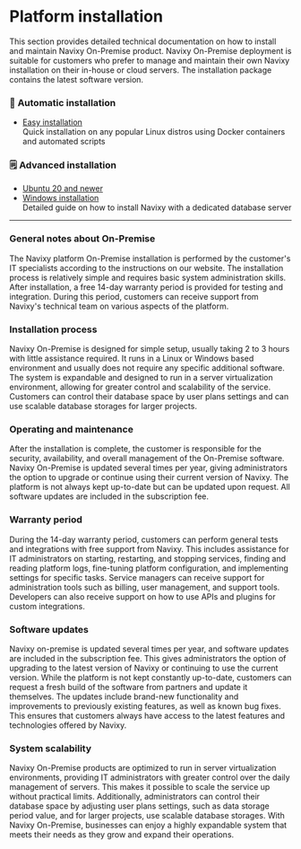 # Platform installation

This section provides detailed technical documentation on how to install and maintain Navixy On-Premise product. Navixy On-Premise deployment is suitable for customers who prefer to manage and maintain their own Navixy installation on their in-house or cloud servers. The installation package contains the latest software version.

### 💫 **Automatic installation**

* [Easy installation](easy-installation.md)\
  Quick installation on any popular Linux distros using Docker containers and automated scripts

### 🗒️ **Advanced installation**

* [Ubuntu 20 and newer](advanced-installation/ubuntu-20/)
* [Windows installation](advanced-installation/windows-installation/windows-installation.md)\
  Detailed guide on how to install Navixy with a dedicated database server

***

### General notes about On-Premise

The Navixy platform On-Premise installation is performed by the customer's IT specialists according to the instructions on our website. The installation process is relatively simple and requires basic system administration skills. After installation, a free 14-day warranty period is provided for testing and integration. During this period, customers can receive support from Navixy's technical team on various aspects of the platform.

### Installation process

Navixy On-Premise is designed for simple setup, usually taking 2 to 3 hours with little assistance required. It runs in a Linux or Windows based environment and usually does not require any specific additional software. The system is expandable and designed to run in a server virtualization environment, allowing for greater control and scalability of the service. Customers can control their database space by user plans settings and can use scalable database storages for larger projects.

### Operating and maintenance

After the installation is complete, the customer is responsible for the security, availability, and overall management of the On-Premise software. Navixy On-Premise is updated several times per year, giving administrators the option to upgrade or continue using their current version of Navixy. The platform is not always kept up-to-date but can be updated upon request. All software updates are included in the subscription fee.

### Warranty period

During the 14-day warranty period, customers can perform general tests and integrations with free support from Navixy. This includes assistance for IT administrators on starting, restarting, and stopping services, finding and reading platform logs, fine-tuning platform configuration, and implementing settings for specific tasks. Service managers can receive support for administration tools such as billing, user management, and support tools. Developers can also receive support on how to use APIs and plugins for custom integrations.

### Software updates

Navixy on-premise is updated several times per year, and software updates are included in the subscription fee. This gives administrators the option of upgrading to the latest version of Navixy or continuing to use the current version. While the platform is not kept constantly up-to-date, customers can request a fresh build of the software from partners and update it themselves. The updates include brand-new functionality and improvements to previously existing features, as well as known bug fixes. This ensures that customers always have access to the latest features and technologies offered by Navixy.

### System scalability

Navixy On-Premise products are optimized to run in server virtualization environments, providing IT administrators with greater control over the daily management of servers. This makes it possible to scale the service up without practical limits. Additionally, administrators can control their database space by adjusting user plans settings, such as data storage period value, and for larger projects, use scalable database storages. With Navixy On-Premise, businesses can enjoy a highly expandable system that meets their needs as they grow and expand their operations.

